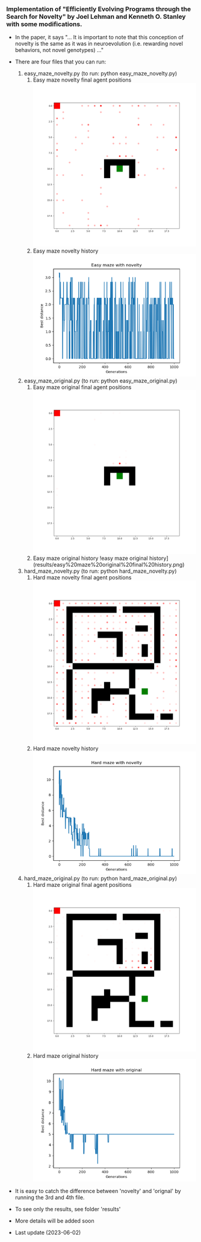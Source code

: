 ### Implementation of "Efficiently Evolving Programs through the Search for Novelty" by Joel Lehman and Kenneth O. Stanley with some modifications. 
- In the paper, it says "... It is important to note that this conception of novelty is the same as it was in 
neuroevolution (i.e. rewarding novel behaviors, not novel genotypes) ..."

- There are four files that you can run:
  1. easy_maze_novelty.py (to run: python easy_maze_novelty.py)
     1. Easy maze novelty final agent positions
        ![easy maze novelty final agent positions](results/easy%20maze%20novelty%20final%20agent%20pos.png)
     2. Easy maze novelty history
        ![easy maze novelty history](results/easy%20maze%20novelty%20history.png)
  2. easy_maze_original.py (to run: python easy_maze_original.py)
     1. Easy maze original final agent positions 
        ![easy maze original final agent positions](results/easy%20maze%20original%20final%20agent%20pos.png)
     2. Easy maze original history 
        !easy maze original history](results/easy%20maze%20original%20final%20history.png)
  3. hard_maze_novelty.py (to run: python hard_maze_novelty.py)
     1. Hard maze novelty final agent positions
        ![hard maze novelty final agent positions](results/hard%20maze%20novelty%20final%20agent%20pos.png)
     2. Hard maze novelty history
        ![hard maze novelty history](results/hard%20maze%20novelty%20history.png)
  4. hard_maze_original.py (to run: python hard_maze_original.py)
     1. Hard maze original final agent positions
        ![hard maze original final agent positions](results/hard%20maze%20original%20final%20agent%20pos.png)
     2. Hard maze original history
        ![hard maze original history](results/hard%20maze%20original%20history.png)

- It is easy to catch the difference between 'novelty' and 'orignal' by running the 3rd and 4th file.
- To see only the results, see folder 'results'
- More details will be added soon 
- Last update (2023-06-02)
